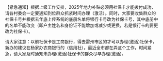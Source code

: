 <p>【紧急通知】根据上级工作安排，2025年地力补贴必须用社保卡才能拨付成功，请各村委会一定要通知到位群众抓紧时间办理（激活）。同时，大家要收集群众的社保卡号并根据去年底上传系统的底册名单将银行卡号改为社保卡号，其中底册中的名单不能改变（即户主姓名和身份证不能增加或减少或更换，若是银行卡的要更改为社保卡）。</p>

<p>请大家注意：以前社保卡是工商银行，得去雷州市区的才可以办理(激活)社保卡，新办的建议在杨家办农商银行的（信用社），最近全市都在弄这个工作，时间紧急，请大家及时通知未办理(激活)社保卡的群众尽早办理(激活)。</p>